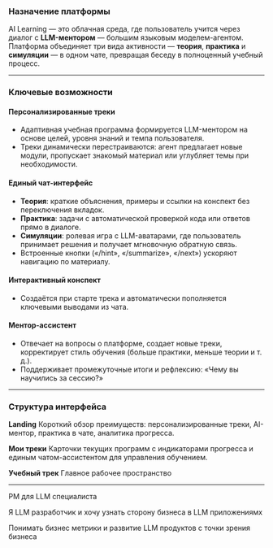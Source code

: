 ### Назначение платформы

AI Learning — это облачная среда, где пользователь учится через диалог с **LLM-ментором** — большим языковым моделем-агентом. Платформа объединяет три вида активности — **теория**, **практика** и **симуляции** — в одном чате, превращая беседу в полноценный учебный процесс.


---

### Ключевые возможности

#### Персонализированные треки

* Адаптивная учебная программа формируется LLM-ментором на основе целей, уровня знаний и темпа пользователя.
* Треки динамически перестраиваются: агент предлагает новые модули, пропускает знакомый материал или углубляет темы при необходимости.

#### Единый чат-интерфейс

* **Теория**: краткие объяснения, примеры и ссылки на конспект без переключения вкладок.
* **Практика**: задачи с автоматической проверкой кода или ответов прямо в диалоге.
* **Симуляции**: ролевая игра с LLM-аватарами, где пользователь принимает решения и получает мгновочную обратную связь.
* Встроенные кнопки («/hint», «/summarize», «/next») ускоряют навигацию по материалу.

#### Интерактивный конспект

* Создаётся при старте трека и автоматически пополняется ключевыми выводами из чата.


#### Ментор-ассистент

* Отвечает на вопросы о платформе, создает новые треки, корректирует стиль обучения (больше практики, меньше теории и т. д.).
* Поддерживает промежуточные итоги и рефлексию: «Чему вы научились за сессию?»

---

### Структура интерфейса

**Landing**
Короткий обзор преимуществ: персонализированные треки, AI-ментор, практика в чате, аналитика прогресса.

**Мои треки**
Карточки текущих программ с индикаторами прогресса и единым чатом-ассистентом для управления обучением.

**Учебный трек**
Главное рабочее пространство



----

PM для LLM специалиста 

Я LLM разработчик и хочу узнать сторону бизнеса в LLM приложениямх 

Понимать бизнес метрики и развитие LLM продуктов с точки зрения бизнеса